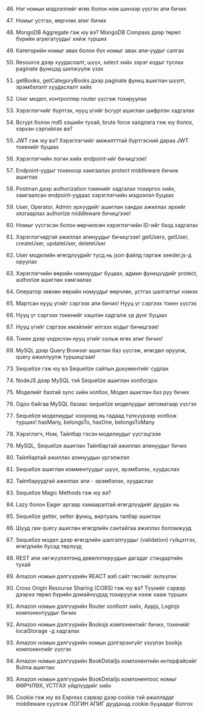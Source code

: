 <!-- 2020/11/22 -->

<!--

Lesson 24. Mongoose ODM
MongoDB өгөгдлийн сантай холбогдож app даяар гарж буй алдаануудыг
handle хийх төв бий болгосон.

 -->

 <!-- 
 
 Lesson 25. 
 Console дээр өнгөтэй хэвлэх Color package
 npm install colors 
 https://github.com/Marak/colors.js


  -->

  <!-- 
  
  Lesson 26. Mongoose дээр категорийн моделийг үүсгэх 
  Express App --- Mongoose --- MongoDB
  Mongoose - Bridge 
  Category Model -> Mongoose ийн модель 

   -->

   <!-- 
   
   Lesson 27. Category model ашиглан категориудыг үүсгэх апи бичиж турших 
   
    -->

<!--
    Lesson 28.
    Category модел ашиглан бүх категориудыг авах, нэг категорийг авах апи бичиж турших

 -->

 <!-- 
    Lesson 29. 
    Category модел ашиглан бүх категори өөрчлөх, устгах апи бичиж турших
 
  -->

   <!-- 
    Lesson 30. 
    Алдааг боловсруулах өөрийн middleware бичих
 
  -->

  <!-- 
    Lesson 31. 
    Custom Error буюу апп даяар хэрэглэгдэх өөрийн алдааны обьектийг бичиж ашиглах

    custom error middleware бичиж ашиглаж болохнээ. 

    Try catch exception handling system bii
    Exception handling 
    Тухайн хэлний тусгай exception or error object instance and system dayar tsatsdag 
    Iim aldaa uuslee code ni ene message ni ene 
    modular hoorond system hoorond medeelel damjuulah chuhal heregsel boldog

    Stack Trace 
   -->

   <!-- 
    Lesson 32. 
    asyncHandler функц бичиж контроллертоо ашиглах
    custom and additional asyncHandler function 
    https://github.com/Abazhenov/express-async-handler
    -->

  <!-- 
    Lesson 33. 
    Англи алдааны мэдээллийг монгол болгож дамжуулах
   -->

   <!-- 
    Lesson 34. 
    Өгөгдлийн санг json файлаас бэлтгэх seeder.js файлыг бичиж ашиглах
    Датабэйс олон удаа өөрчлөгдөх боломжтой байдаг. 
    -->

  <!--
    Lesson 35.
    Кирил үсгийг латин руу хөрвүүлэх, 
    slugify ашиглах, mongoose модел дээр PRE middleware ашиглаж 
    категорийн нэрийг slug болгон хөрвүүлэв.
    -->

<!--
    Lesson 36.
    MongoDB дээр Query хийж өгөгдөл шүүх нь Документ,
    нийлмэл документ, массиваас шүүх
    -->

<!--
    Lesson 37.
    Категориудаас нэрээр, дундаж үнээр, рэйтингээр шүүх Категори үүсгэж байхад автоматаар рэйтингийг middleware дотор үүсгэх
    -->

<!--
    Lesson 38.
    Категориудаас талбарыг нь сонгож авах, эрэмбэлэх Select, Sort хийх нь
    -->

<!--
    Lesson 39.
    Категориудыг хуудаслах буюу PAGINATION хэрхэн хийх вэ?
    -->

<!--
    Lesson 40.
    Категориудын хуудаслалтын кодыг бичих, Mongoose skip, limit ашиглах
    -->

<!--
    Lesson 41.
    Book буюу номын мэдээллийг book.json файлдаа бэлтгэцгээе
    book.json файлд номын мэдээллийг бэлтгэсэн
    -->

<!--
    Lesson 42.
    Book.json файлд үндэслэн моделийг бичицгээе! Seeder.js файлд номын мэдээллийг файлаас уншдаг болгох
    Book Schema үүсгэсэн 
    Seeder.js дээр номын мэдээллийг үүсгэх болон устгах функц нэмсэн
    -->

<!--
    Lesson 43.
    Books.js контроллерийг бичиж ажиллуулах Бүх номыг мөн заагдсан категорын номнуудыг өгдөг апи бичих
    -->

<!--
    Lesson 44.
    Mongoose Virtuals гэж юу вэ? Virtuals, populate ашиглан холбоотой документуудын мэдээллийг татаж үзүүлэх
    -->

<!--
    Lesson 45.
    Mongoose PRE middleware ашиглан категорийг устгахад уг категорийн номнуудыг давхар устгах нь, Mongoose REMOVE функцээр устгах
    -->

46) Нэг номын мэдээллийг өгөх болон ном шинээр үүсгэх апи бичих

47) Номыг устгах, өөрчлөх апиг бичих

48) MongoDB Aggregate гэж юу вэ? MongoDB Compass дээр төрөл бүрийн агрегатуудыг хийж турших

51) Категорийн номыг авах болон бүх номыг авах апи-уудыг салгах

52) Resource дээр хуудаслалт, шүүх, select хийх зэрэг кодыг туслах paginate функцэд шилжүүлж үзэх

53) getBooks, getCategoryBooks дээр paginate функц ашиглан шүүлт, эрэмбэлэлт хуудаслалт хийх

54) User модел, контроллер router үүсгэж тохируулах

55) Хэрэглэгчийг бүртгэх, нууц үгийг bcrypt ашиглан шифрлэн хадгалах

56) Bcrypt болон md5 хэшийн тухай, brute force халдлага гэж юу болох, хэрхэн сэргийлэх вэ?

57) JWT гэж юу вэ? Хэрэглэгчийг амжилтттай бүртгэсний дараа JWT токенийг буцаах

58) Хэрэглэгчийн логин хийх endpoint-ийг бичицгээе!

59) Endpoint-уудыг токеноор хамгаалах protect middleware бичиж ашиглах

60) Postman дээр authorization токенийг хадгалах тохиргоо хийх, хамгаалсан endpoint-уудаас хэрэглэгчийн мэдээлэл буцаах

61) User, Operator, Admin эрхүүдийг ашиглан хандах ажиллах эрхийг хязгаарлах authorize middleware бичицгээе!

62) Номыг үүсгэсэн болон өөрчилсөн хэрэглэгчийн ID-ийг базд хадгалах

63) Хэрэглэгчидтэй ажиллах апинуудыг бичицгээе! getUsers, getUser, createUser, updateUser, deleteUser

64) User моделийн өгөгдлүүдийг тусд нь json файлд гаргаж seeder.js-д оруулах

65) Хэрэглэгчийн өөрийн номнуудыг буцаах, админ функцүүдийг protect, authorize ашиглан хамгаалах

66) Оператор зөвхөн өөрийн номуудыг өөрчлөх, устгах шалгалтыг нэмэх

67) Мартсан нууц үгийг сэргээх апи бичих! Нууц үг сэргээх токен үүсгэх

68) Нууц үг сэргээх токенийг хэшлэн хадгалж үр дүнг буцаах

69) Нууц үгийг сэргээх имэйлийг илгээх кодыг бичицгээе!

70) Токен дээр үндэслэн нууц үгийг сольж өгөх апиг бичих!

72) MySQL дээр Query Browser ашиглан баз үүсгэж, өгөгдөл оруулж, query ажиллуулж туршицгаая!
<!--
    to exclude [verb] - оруулахгүй байх, зөвшөөрөхгүй байх
    -->
73) Sequelize гэж юу вэ Sequelize сайтын документийг судлах

74) NodeJS дээр MySQL тэй Sequelize ашиглан холбогдох

75) Моделийг базтай sync хийн холбох, Модел ашиглан баз руу бичих

76) Одоо байгаа MySQL базаас sequelize моделуудыг автоматаар үүсгэх

77) Sequelize моделиудыг хооронд нь гадаад түлхүүрээр холбож турших! hasMany, belongsTo, hasOne, belongsToMany

78) Хэрэглэгч, Ном, Тайлбар гэсэн моделиудыг үүсгэцгээе

79) MySQL, Sequelize ашиглан Тайлбартай ажиллах апинуудыг бичих

80) Тайлбартай ажиллах апинуудын үргэлжлэл

81) Sequelize ашиглан комментуудыг шүүх, эрэмбэлэх, хуудаслах

82) Тайлбаруудтай ажиллах апи - эрэмбэлэх, хуудаслах

83) Sequelize Magic Methods гэж юу вэ?

84) Lazy болон Eager аргаар хамааралтай өгөгдлүүдийг дуудах нь

85) Sequelize getter, setter функц, виртуаль талбар ашиглах

86) Шууд raw query ашиглан өгөгдлийн сантайгаа ажиллах боломжууд

87) Sequelize модел дээр өгөгдлийн шалгалтуудыг (validation) гүйцэтгэх, өгөгдлийн бусад төрлүүд

88) REST апи хөгжүүлэлтэнд девелоперуудын дагадаг стандартийн тухай

<!-- 
    Resource:
    Multiple things (collection) can be list (books)
    One thing (document) can be one thing. (Happy Potter Philosophy Stone) 

    Resource name write as noun
    Right - /customers, books, comments
    Incorrect - /show_customers, loadOrders
 -->

89) Amazon номын дэлгүүрийн REACT вэб сайт төслийг эхлүүлэх

90) Cross Origin Resourse Sharing (CORS) гэж юу вэ? Түүнийг сэрвэр дээрээ төрөл бүрийн домэйнүүдэд тохируулж нээж хааж турших

91) Amazon номын дэлгүүрийн Router холболт хийх, Аppjs, Loginjs компонентуудыг бичих

92) Amazon номын дэлгүүрийн Booksjs компонентийг бичих, токенийг localStorage -д хадгалах

93) Amazon номын дэлгүүрийн номын дэлгэрэнгүйг үзүүлэх bookjs компонентийг үүсгэх

94) Amazon номын дэлгүүрийн BookDetailjs компонентийн интерфэйсийг Bulma ашиглах

95) Amazon номын дэлгүүрийн BookDetailjs компонентоос номыг ӨӨРЧЛӨХ, УСТГАХ үйдлүүдийг хийх

96) Cookie гэж юу вэ Express сэрвэр дээр cookie тэй ажилладаг middleware суулгаж ЛОГИН АПИГ дуудахад cookie буцаадаг болгох
